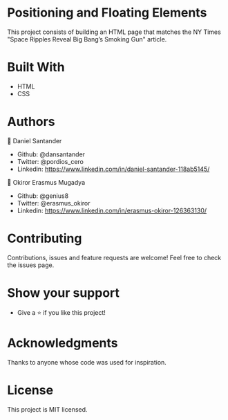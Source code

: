 # Positioning and Floating Elements
This project consists of building an HTML page that matches the NY Times "Space Ripples Reveal Big Bang’s Smoking Gun" article.

# Built With
- HTML
- CSS


# Authors
👤 Daniel Santander

- Github: @dansantander
- Twitter: @pordios_cero
- Linkedin: https://www.linkedin.com/in/daniel-santander-118ab5145/


👤 Okiror Erasmus Mugadya

- Github: @genius8
- Twitter: @erasmus_okiror
- Linkedin: https://www.linkedin.com/in/erasmus-okiror-126363130/

# Contributing
Contributions, issues and feature requests are welcome!
Feel free to check the issues page.

# Show your support
- Give a ⭐️ if you like this project!


# Acknowledgments
Thanks to anyone whose code was used for inspiration.


# License
This project is MIT licensed.
